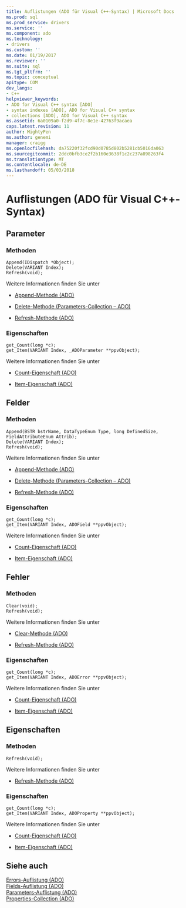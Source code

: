 ```yaml
---
title: Auflistungen (ADO für Visual C++-Syntax) | Microsoft Docs
ms.prod: sql
ms.prod_service: drivers
ms.service: ''
ms.component: ado
ms.technology:
- drivers
ms.custom: ''
ms.date: 01/19/2017
ms.reviewer: ''
ms.suite: sql
ms.tgt_pltfrm: ''
ms.topic: conceptual
apitype: COM
dev_langs:
- C++
helpviewer_keywords:
- ADO for Visual C++ syntax [ADO]
- syntax indexes [ADO], ADO for Visual C++ syntax
- collections [ADO], ADO for Visual C++ syntax
ms.assetid: 6a0109a0-f2d9-4f7c-8e1e-42763f9acaea
caps.latest.revision: 11
author: MightyPen
ms.author: genemi
manager: craigg
ms.openlocfilehash: da75220f32fcd90d0785d802b5281cb5016da063
ms.sourcegitcommit: 2ddc0bfb3ce2f2b160e3638f1c2c237a898263f4
ms.translationtype: MT
ms.contentlocale: de-DE
ms.lasthandoff: 05/03/2018
---
```

# <a name="collections-ado-for-visual-c-syntax"></a>Auflistungen (ADO für Visual C++-Syntax)
## <a name="parameters"></a>Parameter  
  
### <a name="methods"></a>Methoden  
  
```  
Append(IDispatch *Object);  
Delete(VARIANT Index);  
Refresh(void);  
```  
  
 Weitere Informationen finden Sie unter  
  
-   [Append-Methode (ADO)](../../../ado/reference/ado-api/append-method-ado.md)  
  
-   [Delete-Methode (Parameters-Collection – ADO)](../../../ado/reference/ado-api/delete-method-ado-parameters-collection.md)  
  
-   [Refresh-Methode (ADO)](../../../ado/reference/ado-api/refresh-method-ado.md)  
  
### <a name="properties"></a>Eigenschaften  
  
```  
get_Count(long *c);  
get_Item(VARIANT Index, _ADOParameter **ppvObject);  
```  
  
 Weitere Informationen finden Sie unter  
  
-   [Count-Eigenschaft (ADO)](../../../ado/reference/ado-api/count-property-ado.md)  
  
-   [Item-Eigenschaft (ADO)](../../../ado/reference/ado-api/item-property-ado.md)  
  
## <a name="fields"></a>Felder  
  
### <a name="methods"></a>Methoden  
  
```  
Append(BSTR bstrName, DataTypeEnum Type, long DefinedSize, FieldAttributeEnum Attrib);  
Delete(VARIANT Index);  
Refresh(void);  
```  
  
 Weitere Informationen finden Sie unter  
  
-   [Append-Methode (ADO)](../../../ado/reference/ado-api/append-method-ado.md)  
  
-   [Delete-Methode (Parameters-Collection – ADO)](../../../ado/reference/ado-api/delete-method-ado-parameters-collection.md)  
  
-   [Refresh-Methode (ADO)](../../../ado/reference/ado-api/refresh-method-ado.md)  
  
### <a name="properties"></a>Eigenschaften  
  
```  
get_Count(long *c);  
get_Item(VARIANT Index, ADOField **ppvObject);  
```  
  
 Weitere Informationen finden Sie unter  
  
-   [Count-Eigenschaft (ADO)](../../../ado/reference/ado-api/count-property-ado.md)  
  
-   [Item-Eigenschaft (ADO)](../../../ado/reference/ado-api/item-property-ado.md)  
  
## <a name="errors"></a>Fehler  
  
### <a name="methods"></a>Methoden  
  
```  
Clear(void);  
Refresh(void);  
```  
  
 Weitere Informationen finden Sie unter  
  
-   [Clear-Methode (ADO)](../../../ado/reference/ado-api/clear-method-ado.md)  
  
-   [Refresh-Methode (ADO)](../../../ado/reference/ado-api/refresh-method-ado.md)  
  
### <a name="properties"></a>Eigenschaften  
  
```  
get_Count(long *c);  
get_Item(VARIANT Index, ADOError **ppvObject);  
```  
  
 Weitere Informationen finden Sie unter  
  
-   [Count-Eigenschaft (ADO)](../../../ado/reference/ado-api/count-property-ado.md)  
  
-   [Item-Eigenschaft (ADO)](../../../ado/reference/ado-api/item-property-ado.md)  
  
## <a name="properties"></a>Eigenschaften  
  
### <a name="methods"></a>Methoden  
  
```  
Refresh(void);  
```  
  
 Weitere Informationen finden Sie unter  
  
-   [Refresh-Methode (ADO)](../../../ado/reference/ado-api/refresh-method-ado.md)  
  
### <a name="properties"></a>Eigenschaften  
  
```  
get_Count(long *c);  
get_Item(VARIANT Index, ADOProperty **ppvObject);  
```  
  
 Weitere Informationen finden Sie unter  
  
-   [Count-Eigenschaft (ADO)](../../../ado/reference/ado-api/count-property-ado.md)  
  
-   [Item-Eigenschaft (ADO)](../../../ado/reference/ado-api/item-property-ado.md)  
  
## <a name="see-also"></a>Siehe auch  
 [Errors-Auflistung (ADO)](../../../ado/reference/ado-api/errors-collection-ado.md)   
 [Fields-Auflistung (ADO)](../../../ado/reference/ado-api/fields-collection-ado.md)   
 [Parameters-Auflistung (ADO)](../../../ado/reference/ado-api/parameters-collection-ado.md)   
 [Properties-Collection (ADO)](../../../ado/reference/ado-api/properties-collection-ado.md)

